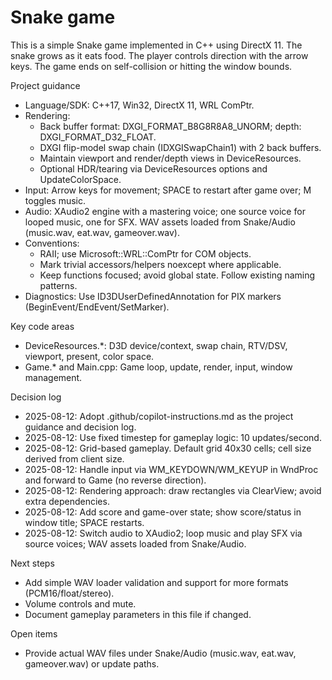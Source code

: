 # Snake game
This is a simple Snake game implemented in C++ using DirectX 11.
The snake grows as it eats food. The player controls direction with the arrow keys. The game ends on self-collision or hitting the window bounds.

Project guidance
- Language/SDK: C++17, Win32, DirectX 11, WRL ComPtr.
- Rendering:
  - Back buffer format: DXGI_FORMAT_B8G8R8A8_UNORM; depth: DXGI_FORMAT_D32_FLOAT.
  - DXGI flip-model swap chain (IDXGISwapChain1) with 2 back buffers.
  - Maintain viewport and render/depth views in DeviceResources.
  - Optional HDR/tearing via DeviceResources options and UpdateColorSpace.
- Input: Arrow keys for movement; SPACE to restart after game over; M toggles music.
- Audio: XAudio2 engine with a mastering voice; one source voice for looped music, one for SFX. WAV assets loaded from Snake/Audio (music.wav, eat.wav, gameover.wav).
- Conventions:
  - RAII; use Microsoft::WRL::ComPtr for COM objects.
  - Mark trivial accessors/helpers noexcept where applicable.
  - Keep functions focused; avoid global state. Follow existing naming patterns.
- Diagnostics: Use ID3DUserDefinedAnnotation for PIX markers (BeginEvent/EndEvent/SetMarker).

Key code areas
- DeviceResources.*: D3D device/context, swap chain, RTV/DSV, viewport, present, color space.
- Game.* and Main.cpp: Game loop, update, render, input, window management.

Decision log
- 2025-08-12: Adopt .github/copilot-instructions.md as the project guidance and decision log.
- 2025-08-12: Use fixed timestep for gameplay logic: 10 updates/second.
- 2025-08-12: Grid-based gameplay. Default grid 40x30 cells; cell size derived from client size.
- 2025-08-12: Handle input via WM_KEYDOWN/WM_KEYUP in WndProc and forward to Game (no reverse direction).
- 2025-08-12: Rendering approach: draw rectangles via ClearView; avoid extra dependencies.
- 2025-08-12: Add score and game-over state; show score/status in window title; SPACE restarts.
- 2025-08-12: Switch audio to XAudio2; loop music and play SFX via source voices; WAV assets loaded from Snake/Audio.

Next steps
- Add simple WAV loader validation and support for more formats (PCM16/float/stereo).
- Volume controls and mute.
- Document gameplay parameters in this file if changed.

Open items
- Provide actual WAV files under Snake/Audio (music.wav, eat.wav, gameover.wav) or update paths.
